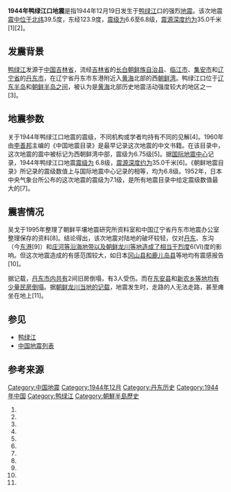 **1944年鸭绿江口地震**是指1944年12月19日发生于[鸭绿江](../Page/鸭绿江.md "wikilink")口的强烈[地震](../Page/地震.md "wikilink")。该次地震[震中位于北纬](https://zh.wikipedia.org/wiki/震中 "wikilink")39.5度，东经123.9度，[震级为](https://zh.wikipedia.org/wiki/震级 "wikilink")6.6至6.8级，[震源深度约为](https://zh.wikipedia.org/wiki/震源深度 "wikilink")35.0千米\[1\]\[2\]。

## 发震背景

[鸭绿江](../Page/鸭绿江.md "wikilink")发源于[中国](https://zh.wikipedia.org/wiki/中国 "wikilink")[吉林省](../Page/吉林省.md "wikilink")，流经[吉林省](../Page/吉林省.md "wikilink")的[长白朝鲜族自治县](../Page/长白朝鲜族自治县.md "wikilink")、[临江市](../Page/临江市.md "wikilink")、[集安市](../Page/集安市.md "wikilink")和[辽宁省](../Page/辽宁省.md "wikilink")的[丹东市](../Page/丹东市.md "wikilink")，在辽宁省丹东市东港附近入[黄海](../Page/黄海.md "wikilink")北部的西[朝鲜湾](https://zh.wikipedia.org/wiki/朝鲜湾 "wikilink")。鸭绿江口位于[辽东半岛](../Page/辽东半岛.md "wikilink")和[朝鲜半岛之间](https://zh.wikipedia.org/wiki/朝鲜半岛 "wikilink")，被认为是[黄海](../Page/黄海.md "wikilink")北部历史地震活动强度较大的地区之一\[3\]。

## 地震参数

关于1944年鸭绿江口地震的震级，不同机构或学者均持有不同的见解\[4\]。1960年由[李善邦](../Page/李善邦.md "wikilink")主编的《中国地震目录》是最早记录这次地震的中文书籍。在该目录中，这次地震的震中被标记为西朝鲜湾中部，震级为6.75级\[5\]。据[国际地震中心](../Page/国际地震中心.md "wikilink")记录，1944年鸭绿江口地震[震级为](https://zh.wikipedia.org/wiki/震级 "wikilink") 6.8级，[震源深度约为](https://zh.wikipedia.org/wiki/震源深度 "wikilink")35.0千米\[6\]。《朝鲜地震目录》所记录的震级数值上与国际地震中心记录的相等，均为6.8级。1952年，日本中央气象台所公布的这次地震的震级为7.1级，是所有地震目录中给定震级数值最大的\[7\]。

## 震害情况

吴戈于1995年整理了朝鲜平壤地震研究所资料室和中国辽宁省丹东市地震办公室整理保存的资料\[8\]。结论得出，该次地震对陆地的破坏较轻，仅对[丹东](https://zh.wikipedia.org/wiki/丹东 "wikilink")、东沟（今[东港](../Page/东港市.md "wikilink")\[9\]）和[庄河等沿海地带以及](https://zh.wikipedia.org/wiki/庄河 "wikilink")[朝鲜](https://zh.wikipedia.org/wiki/朝鲜 "wikilink")[龙川等地造成了相当于烈度](https://zh.wikipedia.org/wiki/龙川 "wikilink")6(VI)度的影响。但这次地震造成的有感范围较大，如日本[冈山县和](https://zh.wikipedia.org/wiki/冈山县 "wikilink")[鹿儿岛县](../Page/鹿儿岛县.md "wikilink")等地均有震感报告\[10\]。

据记载，[丹东市内共有](https://zh.wikipedia.org/wiki/丹东 "wikilink")2间旧房倒塌，有3人受伤。而在[东安县](../Page/东安县.md "wikilink")和[新农乡等地均有少量民房倒塌](https://zh.wikipedia.org/wiki/新农乡_\(丹东市\) "wikilink")。据[朝鲜龙川当地的记载](https://zh.wikipedia.org/wiki/朝鲜 "wikilink")，地震发生时，走路的人无法走路，甚至瘫坐在地上\[11\]。

## 参见

  - [鸭绿江](../Page/鸭绿江.md "wikilink")
  - [中国地震列表](../Page/中国地震列表.md "wikilink")

## 参考来源

[Category:中国地震](https://zh.wikipedia.org/wiki/Category:中国地震 "wikilink") [Category:1944年12月](https://zh.wikipedia.org/wiki/Category:1944年12月 "wikilink") [Category:丹东历史](https://zh.wikipedia.org/wiki/Category:丹东历史 "wikilink") [Category:1944年中国](https://zh.wikipedia.org/wiki/Category:1944年中国 "wikilink") [Category:鸭绿江](https://zh.wikipedia.org/wiki/Category:鸭绿江 "wikilink") [Category:朝鮮半島歷史](https://zh.wikipedia.org/wiki/Category:朝鮮半島歷史 "wikilink")

1.
2.
3.
4.
5.
6.
7.
8.
9.

10.
11.